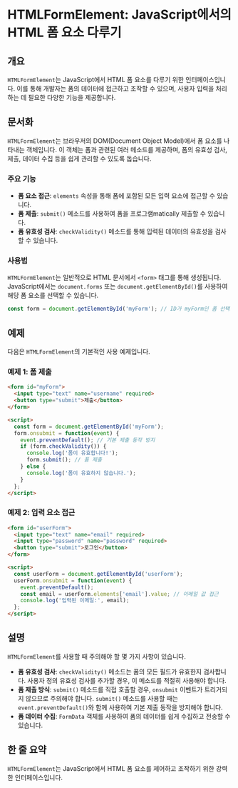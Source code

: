 <!--
Meta Description: # HTMLFormElement: JavaScript에서의 HTML 폼 요소 다루기 ## 개요 `HTMLFormElement`는 JavaScript에서 HTML 폼 요소를 다루기 위한 인터페이스입니다. 이를 통해 개발자는 폼의 데이터에 접근하고 조작할 수 있으며, 사용...
Meta Keywords: form, htmlformelement, html, document, 메소드를
-->

# HTMLFormElement: JavaScript에서의 HTML 폼 요소 다루기

## 개요
`HTMLFormElement`는 JavaScript에서 HTML 폼 요소를 다루기 위한 인터페이스입니다. 이를 통해 개발자는 폼의 데이터에 접근하고 조작할 수 있으며, 사용자 입력을 처리하는 데 필요한 다양한 기능을 제공합니다.

## 문서화
`HTMLFormElement`는 브라우저의 DOM(Document Object Model)에서 폼 요소를 나타내는 객체입니다. 이 객체는 폼과 관련된 여러 메소드를 제공하며, 폼의 유효성 검사, 제출, 데이터 수집 등을 쉽게 관리할 수 있도록 돕습니다.

### 주요 기능
- **폼 요소 접근**: `elements` 속성을 통해 폼에 포함된 모든 입력 요소에 접근할 수 있습니다.
- **폼 제출**: `submit()` 메소드를 사용하여 폼을 프로그램matically 제출할 수 있습니다.
- **폼 유효성 검사**: `checkValidity()` 메소드를 통해 입력된 데이터의 유효성을 검사할 수 있습니다.

### 사용법
`HTMLFormElement`는 일반적으로 HTML 문서에서 `<form>` 태그를 통해 생성됩니다. JavaScript에서는 `document.forms` 또는 `document.getElementById()`를 사용하여 해당 폼 요소를 선택할 수 있습니다.

```javascript
const form = document.getElementById('myForm'); // ID가 myForm인 폼 선택
```

## 예제
다음은 `HTMLFormElement`의 기본적인 사용 예제입니다.

### 예제 1: 폼 제출
```html
<form id="myForm">
  <input type="text" name="username" required>
  <button type="submit">제출</button>
</form>

<script>
  const form = document.getElementById('myForm');
  form.onsubmit = function(event) {
    event.preventDefault(); // 기본 제출 동작 방지
    if (form.checkValidity()) {
      console.log('폼이 유효합니다!');
      form.submit(); // 폼 제출
    } else {
      console.log('폼이 유효하지 않습니다.');
    }
  };
</script>
```

### 예제 2: 입력 요소 접근
```html
<form id="userForm">
  <input type="text" name="email" required>
  <input type="password" name="password" required>
  <button type="submit">로그인</button>
</form>

<script>
  const userForm = document.getElementById('userForm');
  userForm.onsubmit = function(event) {
    event.preventDefault();
    const email = userForm.elements['email'].value; // 이메일 값 접근
    console.log('입력된 이메일:', email);
  };
</script>
```

## 설명
`HTMLFormElement`를 사용할 때 주의해야 할 몇 가지 사항이 있습니다.

- **폼 유효성 검사**: `checkValidity()` 메소드는 폼의 모든 필드가 유효한지 검사합니다. 사용자 정의 유효성 검사를 추가할 경우, 이 메소드를 적절히 사용해야 합니다.
- **폼 제출 방식**: `submit()` 메소드를 직접 호출할 경우, `onsubmit` 이벤트가 트리거되지 않으므로 주의해야 합니다. `submit()` 메소드를 사용할 때는 `event.preventDefault()`와 함께 사용하여 기본 제출 동작을 방지해야 합니다.
- **폼 데이터 수집**: `FormData` 객체를 사용하여 폼의 데이터를 쉽게 수집하고 전송할 수 있습니다.

## 한 줄 요약
`HTMLFormElement`는 JavaScript에서 HTML 폼 요소를 제어하고 조작하기 위한 강력한 인터페이스입니다.